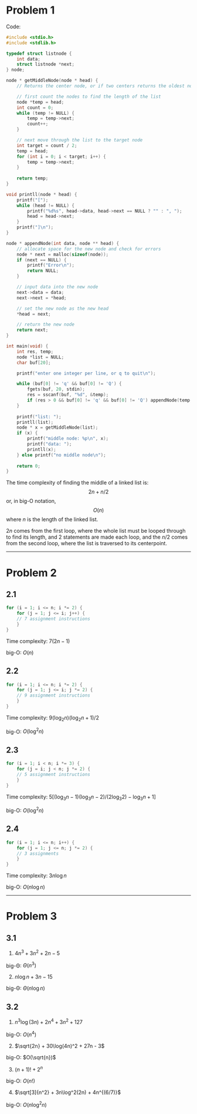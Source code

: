 # Problem 1
Code:
```c
#include <stdio.h>
#include <stdlib.h>

typedef struct listnode {
	int data;
	struct listnode *next;
} node;

node * getMiddleNode(node * head) {
	// Returns the center node, or if two centers returns the oldest node

	// first count the nodes to find the length of the list
	node *temp = head;
	int count = 0;
	while (temp != NULL) {
		temp = temp->next;
		count++;
	}

	// next move through the list to the target node
	int target = count / 2;
	temp = head;
	for (int i = 0; i < target; i++) {
		temp = temp->next;
	}
	
	return temp;
}

void printll(node * head) {
	printf("[");
	while (head != NULL) {
		printf("%d%s", head->data, head->next == NULL ? "" : ", ");
		head = head->next;	
	}
	printf("]\n");
}

node * appendNode(int data, node ** head) {
	// allocate space for the new node and check for errors
	node * next = malloc(sizeof(node));
	if (next == NULL) {
		printf("Error\n");
		return NULL;
	}

	// input data into the new node
	next->data = data;
	next->next = *head;

	// set the new node as the new head
	*head = next;

	// return the new node
	return next;
}

int main(void) {
	int res, temp;
	node *list = NULL;
	char buf[20];

	printf("enter one integer per line, or q to quit\n");

	while (buf[0] != 'q' && buf[0] != 'Q') {
		fgets(buf, 20, stdin);
		res = sscanf(buf, "%d", &temp);
		if (res > 0 && buf[0] != 'q' && buf[0] != 'Q') appendNode(temp, &list);
	}
	
	printf("list: ");
	printll(list);
	node * x = getMiddleNode(list);
	if (x) {
		printf("middle node: %p\n", x);
		printf("data: ");
		printll(x);
	} else printf("no middle node\n");
	
	return 0;
}
```

The time complexity of finding the middle of a linked list is:
$$2n + n/2$$
or, in big-O notation,
$$O(n)$$
where $n$ is the length of the linked list.

$2n$ comes from the first loop, where the whole list must be looped through to find its length, and 2 statements are made each loop, and the $n/2$ comes from the second loop, where the list is traversed to its centerpoint.

---
# Problem 2
## 2.1
```c
for (i = 1; i <= n; i *= 2) {
	for (j = 1; j <= i; j++) {
	// 7 assignment instructions
	}
}
```
Time complexity: $7(2n-1)$

big-O: $O(n)$

## 2.2
```c
for (i = 1; i <= n; i *= 2) {
	for (j = 1; j <= i; j *= 2) {
	// 9 assignment instructions
	}
}
```
Time complexity: $9(\log_2 n)(\log_2 n + 1)/2$

big-O: $O(\log^2 n)$

## 2.3
```c
for (i = 1; i < n; i *= 3) {
	for (j = i; j < n; j *= 2) {
	// 5 assignment instructions
	}
}
```
Time complexity: $5[(\log_3 n - 1)(\log_3 n - 2)/(2\log_3 2) - \log_3 n + 1]$

big-O: $O(\log^2 n)$

## 2.4
```c
for (i = 1; i <= n; i++) {
	for (j = 1; j <= n; j *= 2) {
	// 3 assignments
	}
}
```
Time complexity: $3n\log n$

big-O: $O(n\log n)$

---
# Problem 3
## 3.1
1) $4n^3 + 3n^2 + 2n - 5$

 big-Θ: $Θ(n^3)$
 
2) $n\log n + 3n - 15$

 big-Θ: $Θ(n\log n)$
 
## 3.2
1) $n^3\log(3n) + 2n^4 + 3n^2 + 127$

 big-O: $O(n^4)$
 
2) $\sqrt{2n} + 30\log(4n)^2 + 27n - 3$

 big-O: $O(\sqrt{n})$
 
3) $(n+1)! + 2^n$

 big-O: $O(n!)$
 
4) $\sqrt[3]{n^2} + 3n\log^2(2n) + 4n^{(6/7)}$

 big-O: $O(n\log^2 n)$
	

